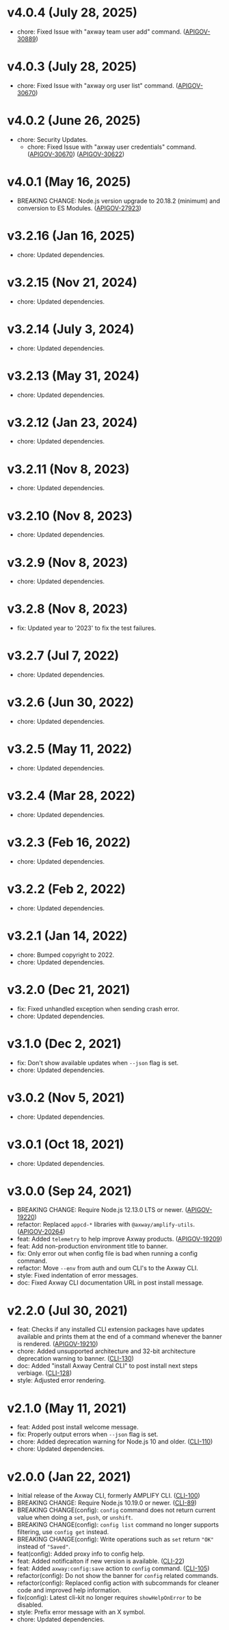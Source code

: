 # v4.0.4 (July 28, 2025)

- chore: Fixed Issue with "axway team user add" command.
  ([APIGOV-30889](https://jira.axway.com/browse/APIGOV-30889))

# v4.0.3 (July 28, 2025)

- chore: Fixed Issue with "axway org user list" command.
  ([APIGOV-30670](https://jira.axway.com/browse/APIGOV-30907))

# v4.0.2 (June 26, 2025)

- chore: Security Updates.
  - chore: Fixed Issue with "axway user credentials" command.
    ([APIGOV-30670](https://jira.axway.com/browse/APIGOV-30670))
    ([APIGOV-30622](https://jira.axway.com/browse/APIGOV-30622))

# v4.0.1 (May 16, 2025)

- BREAKING CHANGE: Node.js version upgrade to 20.18.2 (minimum) and conversion to ES Modules.
  ([APIGOV-27923](https://jira.axway.com/browse/APIGOV-29723))

# v3.2.16 (Jan 16, 2025)

- chore: Updated dependencies.

# v3.2.15 (Nov 21, 2024)

- chore: Updated dependencies.

# v3.2.14 (July 3, 2024)

- chore: Updated dependencies.

# v3.2.13 (May 31, 2024)

- chore: Updated dependencies.

# v3.2.12 (Jan 23, 2024)

- chore: Updated dependencies.

# v3.2.11 (Nov 8, 2023)

- chore: Updated dependencies.

# v3.2.10 (Nov 8, 2023)

- chore: Updated dependencies.

# v3.2.9 (Nov 8, 2023)

- chore: Updated dependencies.

# v3.2.8 (Nov 8, 2023)

- fix: Updated year to '2023' to fix the test failures.

# v3.2.7 (Jul 7, 2022)

- chore: Updated dependencies.

# v3.2.6 (Jun 30, 2022)

- chore: Updated dependencies.

# v3.2.5 (May 11, 2022)

- chore: Updated dependencies.

# v3.2.4 (Mar 28, 2022)

- chore: Updated dependencies.

# v3.2.3 (Feb 16, 2022)

- chore: Updated dependencies.

# v3.2.2 (Feb 2, 2022)

- chore: Updated dependencies.

# v3.2.1 (Jan 14, 2022)

- chore: Bumped copyright to 2022.
- chore: Updated dependencies.

# v3.2.0 (Dec 21, 2021)

- fix: Fixed unhandled exception when sending crash error.
- chore: Updated dependencies.

# v3.1.0 (Dec 2, 2021)

- fix: Don't show available updates when `--json` flag is set.
- chore: Updated dependencies.

# v3.0.2 (Nov 5, 2021)

- chore: Updated dependencies.

# v3.0.1 (Oct 18, 2021)

- chore: Updated dependencies.

# v3.0.0 (Sep 24, 2021)

- BREAKING CHANGE: Require Node.js 12.13.0 LTS or newer.
  ([APIGOV-19220](https://jira.axway.com/browse/APIGOV-19220))
- refactor: Replaced `appcd-*` libraries with `@axway/amplify-utils`.
  ([APIGOV-20264](https://jira.axway.com/browse/APIGOV-20264))
- feat: Added `telemetry` to help improve Axway products.
  ([APIGOV-19209](https://jira.axway.com/browse/APIGOV-19209))
- feat: Add non-production environment title to banner.
- fix: Only error out when config file is bad when running a config command.
- refactor: Move `--env` from auth and oum CLI's to the Axway CLI.
- style: Fixed indentation of error messages.
- doc: Fixed Axway CLI documentation URL in post install message.

# v2.2.0 (Jul 30, 2021)

- feat: Checks if any installed CLI extension packages have updates available and prints them
  at the end of a command whenever the banner is rendered.
  ([APIGOV-19210](https://jira.axway.com/browse/APIGOV-19210))
- chore: Added unsupported architecture and 32-bit architecture deprecation warning to banner.
  ([CLI-130](https://jira.axway.com/browse/CLI-130))
- doc: Added "install Axway Central CLI" to post install next steps verbiage.
  ([CLI-128](https://jira.axway.com/browse/CLI-128))
- style: Adjusted error rendering.

# v2.1.0 (May 11, 2021)

- feat: Added post install welcome message.
- fix: Properly output errors when `--json` flag is set.
- chore: Added deprecation warning for Node.js 10 and older.
  ([CLI-110](https://jira.axway.com/browse/CLI-110))
- chore: Updated dependencies.

# v2.0.0 (Jan 22, 2021)

- Initial release of the Axway CLI, formerly AMPLIFY CLI.
  ([CLI-100](https://jira.axway.com/browse/CLI-100))
- BREAKING CHANGE: Require Node.js 10.19.0 or newer.
  ([CLI-89](https://jira.axway.com/browse/CLI-89))
- BREAKING CHANGE(config): `config` command does not return current value when doing a `set`,
  `push`, or `unshift`.
- BREAKING CHANGE(config): `config list` command no longer supports filtering, use `config get`
  instead.
- BREAKING CHANGE(config): Write operations such as `set` return `"OK"` instead of `"Saved"`.
- feat(config): Added proxy info to config help.
- feat: Added notificaiton if new version is available.
  ([CLI-22](https://jira.axway.com/browse/CLI-22))
- feat: Added `axway:config:save` action to `config` command.
  ([CLI-105](https://jira.axway.com/browse/CLI-105))
- refactor(config): Do not show the banner for `config` related commands.
- refactor(config): Replaced config action with subcommands for cleaner code and improved help
  information.
- fix(config): Latest cli-kit no longer requires `showHelpOnError` to be disabled.
- style: Prefix error message with an X symbol.
- chore: Updated dependencies.
